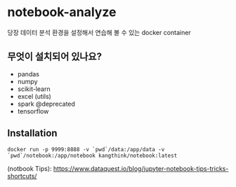 # notebook-analyze
당장 데이터 분석 환경을 설정해서 연습해 볼 수 있는 docker container

## 무엇이 설치되어 있나요?
- pandas
- numpy
- scikit-learn
- excel (utils)
- spark @deprecated
- tensorflow

## Installation
```shell
docker run -p 9999:8888 -v `pwd`/data:/app/data -v `pwd`/notebook:/app/notebook kangthink/notebook:latest
```

(notbook Tips): https://www.dataquest.io/blog/jupyter-notebook-tips-tricks-shortcuts/
